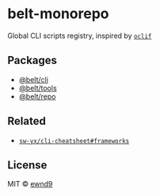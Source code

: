# belt-monorepo

Global CLI scripts registry, inspired by [`oclif`](https://github.com/oclif/oclif)

## Packages

- [@belt/cli](packages/belt-cli)
- [@belt/tools](packages/belt-tools)
- [@belt/repo](packages/belt-repo)

## Related

- [`sw-yx/cli-cheatsheet#frameworks`](https://github.com/sw-yx/cli-cheatsheet#frameworks)

## License

MIT © [ewnd9](http://ewnd9.com)
